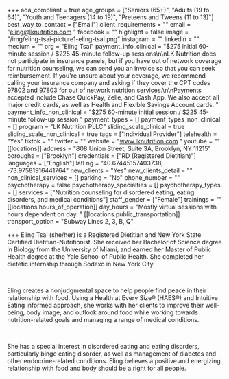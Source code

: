+++
ada_compliant = true
age_groups = ["Seniors (65+)", "Adults (19 to 64)", "Youth and Teenagers (14 to 19)", "Preteens and Tweens (11 to 13)"]
best_way_to_contact = ["Email"]
client_requirements = ""
email = "eling@lknutrition.com "
facebook = ""
highlight = false
image = "/img/eling-tsai-picture1-eling-tsai.png"
instagram = ""
linkedin = ""
medium = ""
org = "Eling Tsai"
payment_info_clinical = "$275 initial 60-minute session / $225 45-minute follow-up sessions\n\nLK Nutrition does not participate in insurance panels, but if you have out of network coverage for nutrition counseling, we can send you an invoice so that you can seek reimbursement. If you're unsure about your coverage, we recommend calling your insurance company and asking if they cover the CPT codes 97802 and 97803 for out of network nutrition services.\n\n​Payments accepted include Chase QuickPay, Zelle, and Cash App. We also accept all major credit cards, as well as Health and Flexible Savings Account cards. "
payment_info_non_clinical = "$275 60-minute initial session / $225 45-minute follow-up session "
payment_types = []
payment_types_non_clinical = []
program = "LK Nutrition PLLC"
sliding_scale_clinical = true
sliding_scale_non_clinical = true
tags = ["Individual Provider"]
telehealth = "Yes"
tiktok = ""
twitter = ""
website = "www.lknutrition.com "
youtube = ""
[[locations]]
address = "808 Union Street, Suite 3A, Brooklyn, NY 11215"
boroughs = ["Brooklyn"]
credentials = ["RD (Registered Dietitian)"]
languages = ["English"]
latLng = "40.67445157403738, -73.97581916441764"
new_clients = "Yes"
new_clients_detail = ""
non_clinical_services = []
parking = "No"
phone_number = ""
psychotherapy = false
psychotherapy_specialties = []
psychotherapy_types = []
services = ["Nutrition counseling for disordered eating, eating disorders, and medical conditions"]
staff_gender = ["Female"]
trainings = ""
[[locations.hours_of_operation]]
day_hours = "Mostly virtual sessions with hours dependent on day. "
[[locations.public_transportation]]
transport_option = "Subway Lines 2, 3, B, Q"

+++
Eling Tsai (she/her) is a Registered Dietitian and New York State Certified Dietitian-Nutritionist. She received her Bachelor of Science degree in Biology from the University of Miami, and earned her Master of Public Health degree at the Yale School of Public Health. She completed her dietetic internship through Sodexo in New York City. 

**<br>**

Eling creates a nonjudgmental space to help people find peace in their relationship with food. Using a Health at Every Size® (HAES®) and Intuitive Eating informed approach, she works with her clients to improve their well-being, body image, and outlook around food while working towards nutrition-related goals and managing a range of medical conditions. 

**<br>**

She has a special interest in disordered eating and eating disorders, particularly binge eating disorder, as well as management of diabetes and other endocrine-related conditions. Eling believes a positive and energizing relationship with food and body should be a right for all people.